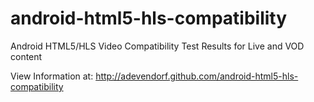 android-html5-hls-compatibility
=========================

Android HTML5/HLS Video Compatibility Test Results for Live and VOD content


View Information at: http://adevendorf.github.com/android-html5-hls-compatibility